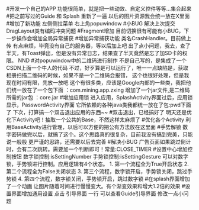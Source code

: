#开发一个自己的APP
    功能很简单，就是把一些动效、自定义控件等等...集合起来
#把之前写过的Guide 和 Splash 重新了一遍
    以后的图片资源我会统一放在X里面
#增加了新功能
    左侧侧拉菜单
    右上角popuwindow
#小BUG
    解决上次提交DragLayout类有编码冲突问题
#Fragment增加
    目前切换很有可能有小BUG，下一步操作会增加全局异常捕获
#增加异常捕获功能
    类名CrashHandler。目前做上传 有点麻烦，毕竟没有自己的服务器，等以后加上吧
    出了点小问题，我去，查了半天，有Toast弹出，但是没有异常日志，结果查了半天竟然是忘了加SD卡的权限。
    NND
#对popuwindow中的二维码进行制作
    不是自己写的，是集成了一个CSDN上面一个牛人的代码
    不过，好歹算是可以运行了，唯一一点缺陷是，获取相册扫描二维码的时候，如果不是一个二维码会报错，
    这个也很好处理，但是我现在时间有限，先放一放吧
    这个有很多类，应该是Google内部的一些类，我把他们统一放在了一个包下面
            ：com.mining.app.zxing
    增加了一个jar文件,是二维码所需的jar包
            ：core.jar
#增加应用锁
    进入应用，SplashActivity界面过后，应用锁显示，PasswordActivity界面
    它所依赖的各种java类我都统一放在了包:pwd下面了
    下次，打算搞一个双击退出应用的东西~~
#双击退出，已经搞好了
    明天还是优化下Activity吧！抽取一个公共的Base，不然这样太麻烦了
#优化各个Activity
    利用BaseActivity进行管理，以后可以方便的把公有方法放在这里面
#手势解锁
    数字密码做完以后，就搞了这个。这个思路真的很复杂，目前我没有搞到完美，只能说一般般
    更严谨的思路，还需要以后去完善
#解决小BUG
    广告页面如果跳过倒计时，会有二次跳转。需要加一个判断即可！常量:CLOSE_TIMER
#设置中心增加控制按钮
    数字锁控制:isSettingNumber
    手势锁控制:isSettingGesture
    可以对数字锁，手势锁进行控制。应用逻辑有4个状态。
        1. 第一个流程全为True开启状态
        2. 第二个流程全为False关闭状态
        3. 第三个流程，数字锁开启，手势锁关闭，跳过手势锁
        4. 第四个流程，数字锁关闭，手势锁开启，跳过数字锁
#在splash界面增加了一个动画
    让图片随着时间进行慢慢变大。有个渐变效果和增大1.2倍的效果
#设置界面增加通用设置
    点击 引导界面 一行 可以查看Guide引导界面
    修改一点小问题